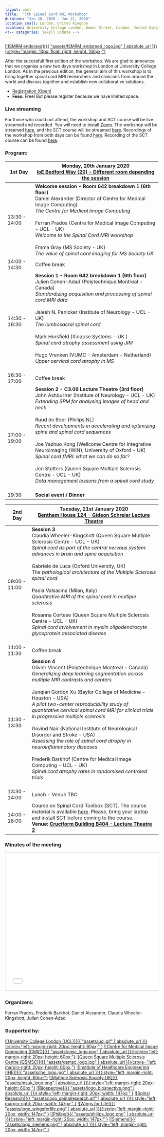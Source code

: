 ```yaml
---
layout: post
title:  "7th Spinal Cord MRI Workshop"
duration: "Jan 20, 2020 - Jan 21, 2020"
location_small: London, United Kingdom
location: University College London, Gower Street, London, United Kingdom
<!-- categories: jekyll update -->
---
```


[![ISMRM endorsed]({{ "assets/ISMRM_endorsed_logo.jpg" | absolute_url }}){:style="margin: 10px; float: right; height: 160px;"}](https://www.ismrm.org)

After the succesfull first edition of the workshop. We are glad to announce that we organise a new two days workshop in London at University College London.
As in the previous edition, the general aim of this workshop is to bring together spinal cord MRI researchers and
clinicians from around the world and discuss together and establish new collaborative solutions.

- [Registration (Open)](http://tiny.cc/6ynsdz)
- <b>Fees:</b> Free! But please register because we have limited space.

### Live streaming

For those who could not attend, the workshop and SCT course will be live streamed and recorded. You will need to install [Zoom](https://zoom.us/). The workshop will be streamed [here](https://zoom.us/j/695903361), and the SCT course will be streamed [here](https://zoom.us/j/606682393). Recordings of the workshop from both days can be found [here](https://www.youtube.com/watch?v=iHbKkL3Kw1I&list=PLJ5-Fnq9XpaW7hLYbQCZaxGAp_iuKUiql&index=2). Recording of the SCT course can be found [here](https://youtu.be/whbtjYNtHko).

### Program:

| 1st Day | Monday, 20th January 2020<br> [IoE Bedford Way (20) - Different room depending the session](https://20bedfordway.com/how-to-find-us/)  |
|---|---|
| 13:30 - 14:00| <b>Welcome session - Room 642 breakdown 1 (6th floor)</b><br>Daniel Alexander (Director of Centre for Medical Image Computing)<br><i>The Centre for Medical Image Computing</i><br><br>Ferran Prados (Centre for Medical Image Computing - UCL - UK)<br><i>Welcome to the Spinal Cord MRI workshop</i><br><br>Emma Gray (MS Society - UK)<br><i>The value of spinal cord imaging for MS Society UK</i><br>|
| 14:00 - 14:30 | Coffee break |
| 14:30 - 16:30 | <b>Session 1 - Room 642 breakdown 1 (6th floor)</b><br>Julien Cohen-Adad (Polytechnique Montreal - Canada)<br><i>Standardizing acquisition and processing of spinal cord MRI data</i><br><br>Jalesh N. Panicker (Institute of Neurology - UCL - UK)<br><i>The lumbosacral spinal cord</i><br><br>Mark Horsfield (Xinapse Systems - UK )<br><i>Spinal cord atrophy assessment using JIM</i><br><br>Hugo Vrenken (VUMC - Amsterdam - Netherland)<br><i>Upper cervical cord atrophy in MS</i><br><br> |
| 16:30 - 17:00 | Coffee break |
| 17:00 - 19:00 | <b>Session 2 - C3.09 Lecture Theatre (3rd floor)</b><br>John Ashburner (Institute of Neurology - UCL - UK)<br><i>Extending SPM for analysing images of head and neck</i><br><br>Ruud de Boer (Philips NL)<br><i>Recent developments in accelerating and optimizing spine and spinal cord sequences</i><br><br>Joe Yazhuo Kong (Wellcome Centre for Integrative Neuroimaging (WIN), University of Oxford - UK)<br><i>Spinal cord fMRI: what we can do so far?</i><br><br>Jon Stutters (Queen Square Multiple Sclerosis Centre - UCL - UK)<br><i>Data management lessons from a spinal cord study</i><br><br> |
| 19:30 | <b>Social event / Dinner</b> |

| 2nd Day | Tuesday, 21st January 2020<br>[Bentham House 124 - Gideon Schreier Lecture Theatre](https://www.ucl.ac.uk/laws/about/how-find-us)  |
|---|---|
| 09:00 - 11:00 | <b>Session 3</b><br>Claudia Wheeler-Kingshott (Queen Square Multiple Sclerosis Centre - UCL - UK)<br><i>Spinal cord as part of the central nervous system: advances in brain and spine acquisition</i><br><br>Gabriele de Luca (Oxford University, UK)<br><i>The pathological architecture of the Multiple Sclerosis spinal cord</i><br><br>Paola Valsasina (Milan, Italy)<br><i>Quantitative MRI of the spinal cord in multiple sclerosis</i><br><br>Rosanna Cortese (Queen Square Multiple Sclerosis Centre - UCL - UK)<br><i>Spinal cord involvement in myelin oligodendrocyte glycoprotein associated disease</i><br><br> |
| 11:00 - 11:30 | Coffee break |
| 11:30 - 13:30 | <b>Session 4</b><br>Olivier Vincent (Polytechnique Montreal - Canada)<br><i>Generalizing deep learning segmentation across multiple MRI contrasts and centers</i><br><br>Junqian Gordon Xu (Baylor College of Medicine - Houston - USA)<br><i>A pilot two-center reproducibility study of quantitative cervical spinal cord MRI for clinical trials in progressive multiple sclerosis</i><br><br>Govind Nair (National Institute of Neurological Disorder and Stroke - USA)<br><i>Assessing the role of spinal cord atrophy in neuroinflammatory diseases</i><br><br>Frederik Barkhof (Centre for Medical Image Computing - UCL - UK)<br><i>Spinal cord atrophy rates in randomised controled trials</i><br><br> |
| 13:30 - 14:00 | Lunch - Venue TBC |
| 14:00 - 18:00 | Course on Spinal Cord Toolbox (SCT). The course material is available [here](https://www.icloud.com/keynote/0th8lcatyVPkM_W14zpjynr5g#SCT%5FCourse%5F20200121). Please, bring your laptop and install SCT before coming to the course.<br><b>Venue: [Cruciform Building B404 - Lecture Theatre 2](https://www.google.co.uk/maps/place/51%C2%B031'26.8%22N+0%C2%B008'04.6%22W/@51.5239666,-0.1348339,17.5z/data=!4m5!3m4!1s0x0:0x0!8m2!3d51.5241!4d-0.1346?hl=en)</b>|
 
### Minutes of the meeting

<iframe src="//www.slideshare.net/slideshow/embed_code/key/vWH3YUwn8p1XgZ" width="800" height="450" frameborder="0" marginwidth="0" marginheight="0" scrolling="no" style="border:1px solid #CCC; border-width:1px; margin-bottom:5px; max-width: 100%;" allowfullscreen> </iframe>

### Organizers:

Ferran Prados, Frederik Barkhof, Daniel Alexander, Claudia Wheeler-Kingshott, Julien Cohen-Adad

### Supported by:

[![University College London (UCL)]({{ "assets/ucl.gif" | absolute_url }}){:style="left; margin-right: 20px; height: 60px;"  }](http://www.ucl.ac.uk)
[![Centre for Medical Image Computing (CMIC)]({{ "assets/cmic_logo.png" | absolute_url }}){:style="left; margin-right: 20px; height: 60px;"}](http://cmic.cs.ucl.ac.uk)
[![Queen Square Multiple Sclerosis Centre (QSMSC)]({{ "assets/qsmsc_logo.jpg" | absolute_url }}){:style="left; margin-right: 20px; height: 60px;"}](https://www.ucl.ac.uk/ion/research/departments/neuroinflammation/research-themes/queen-square-multiple-sclerosis-centre-2)
[![Institute of Healthcare Engineering (IHE)]({{ "assets/ihe_logo.jpg" | absolute_url }}){:style="left; margin-right: 20px; height: 60px;"}](https://www.ucl.ac.uk/healthcare-engineering/)
[![Multiple Sclerosis Society UK]({{ "assets/msuk_logo.png" | absolute_url }}){:style="left; margin-right: 20px; height: 60px;"}](https://www.mssociety.org.uk/)
[![Biospective]({{ "assets/logo_biospective.png" | absolute_url }}){:style="left; margin-right: 20px; width: 147px;"  }](https://biospective.com/)
[![Spinal Research]({{ "assets/logo_spinalresearch.gif" | absolute_url }}){:style="left; margin-right: 20px; width: 147px;"  }](https://www.spinal-research.org/)
[![Wings for Life]({{ "assets/logo_wingsforlife.png" | absolute_url }}){:style="left; margin-right: 20px; width: 147px;"  }](https://www.wingsforlife.com/en/)
[![Philips]({{ "assets/philips_logo.png" | absolute_url }}){:style="left; margin-right: 20px; width: 147px;"  }](https://www.philips.co.uk/healthcare/solutions/magnetic-resonance)
[![Siemens]({{ "assets/logo_siemens.png" | absolute_url }}){:style="left; margin-right: 20px; width: 147px;"  }](https://www.healthcare.siemens.ca/)
